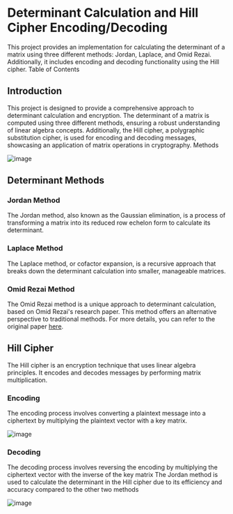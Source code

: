 # Determinant Calculation and Hill Cipher Encoding/Decoding

This project provides an implementation for calculating the determinant of a matrix using three different methods: Jordan, Laplace, and Omid Rezai. Additionally, it includes encoding and decoding functionality using the Hill cipher.
Table of Contents



## Introduction

This project is designed to provide a comprehensive approach to determinant calculation and encryption. The determinant of a matrix is computed using three different methods, ensuring a robust understanding of linear algebra concepts. Additionally, the Hill cipher, a polygraphic substitution cipher, is used for encoding and decoding messages, showcasing an application of matrix operations in cryptography.
Methods

![image](https://github.com/arooshahz/Hill-Cipher/assets/136841773/0891bda0-20bc-4651-8776-f17513d61513)

## Determinant Methods
### Jordan Method

The Jordan method, also known as the Gaussian elimination, is a process of transforming a matrix into its reduced row echelon form to calculate its determinant.
### Laplace Method

The Laplace method, or cofactor expansion, is a recursive approach that breaks down the determinant calculation into smaller, manageable matrices.
### Omid Rezai Method

The Omid Rezai method is a unique approach to determinant calculation, based on Omid Rezai's research paper. This method offers an alternative perspective to traditional methods. For more details, you can refer to the original paper [here](https://drive.google.com/file/d/1E0uP1kMY8bdj5ABRt0voSop9mhUzpYlg/view). 


## Hill Cipher 

The Hill cipher is an encryption technique that uses linear algebra principles. It encodes and decodes messages by performing matrix multiplication.

### Encoding
The encoding process involves converting a plaintext message into a ciphertext by multiplying the plaintext vector with a key matrix.

![image](https://github.com/arooshahz/Hill-Cipher/assets/136841773/572f1994-15d0-4a22-b1e7-101da68a4dbf)

### Decoding
The decoding process involves reversing the encoding by multiplying the ciphertext vector with the inverse of the key matrix
The Jordan method is used to calculate the determinant in the Hill cipher due to its efficiency and accuracy compared to the other two methods

![image](https://github.com/arooshahz/Hill-Cipher/assets/136841773/6634634d-5465-44c9-bd5c-36cea35fd3ca)

